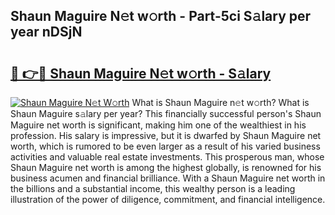 ## Shaun Maguire N𝚎t w𝚘rth - Part-5ci S𝚊lary per year nDSjN

# <h2><a href="http://gc0bhnd.nevu.top/?p=Shaun+Maguire">🔗 👉🔴 Shaun Maguire N𝚎t w𝚘rth - S𝚊lary</a></h2>

[![Shaun Maguire N𝚎t W𝚘rth](https://i.imgur.com/Oavwk0R.jpeg)](http://gc0bhnd.nevu.top/?p=Shaun+Maguire)
What is Shaun Maguire n𝚎t w𝚘rth? What is Shaun Maguire s𝚊lary per year?
This financially successful person's Shaun Maguire net worth is significant, making him one of the wealthiest in his profession. His salary is impressive, but it is dwarfed by Shaun Maguire net worth, which is rumored to be even larger as a result of his varied business activities and valuable real estate investments. This prosperous man, whose Shaun Maguire net worth is among the highest globally, is renowned for his business acumen and financial brilliance. With a Shaun Maguire net worth in the billions and a substantial income, this wealthy person is a leading illustration of the power of diligence, commitment, and financial intelligence.
